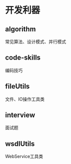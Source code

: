 
# 开发利器

## algorithm
常见算法、设计模式、并行模式

## code-skills
编码技巧

## fileUtils

文件、IO操作工具类

## interview
面试题

## wsdlUtils
WebService工具类

